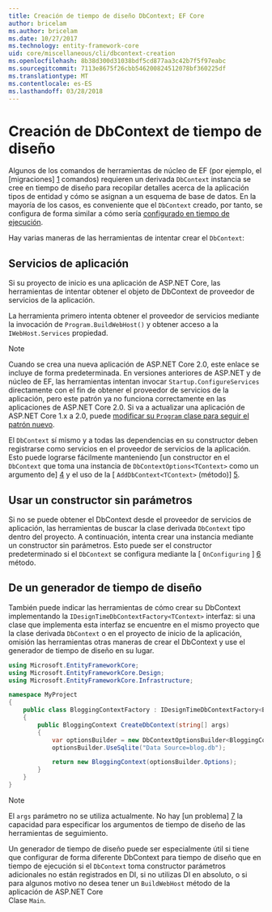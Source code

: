 ```yaml
---
title: Creación de tiempo de diseño DbContext; EF Core
author: bricelam
ms.author: bricelam
ms.date: 10/27/2017
ms.technology: entity-framework-core
uid: core/miscellaneous/cli/dbcontext-creation
ms.openlocfilehash: 8b38d300d31038bdf5cd877aa3c42b7f5f97eabc
ms.sourcegitcommit: 7113e8675f26cbb546200824512078bf360225df
ms.translationtype: MT
ms.contentlocale: es-ES
ms.lasthandoff: 03/28/2018
---
```

<a name="design-time-dbcontext-creation"></a>Creación de DbContext de tiempo de diseño
==============================
Algunos de los comandos de herramientas de núcleo de EF (por ejemplo, el [migraciones] [ 1] comandos) requieren un derivada `DbContext` instancia se cree en tiempo de diseño para recopilar detalles acerca de la aplicación tipos de entidad y cómo se asignan a un esquema de base de datos. En la mayoría de los casos, es conveniente que el `DbContext` creado, por tanto, se configura de forma similar a cómo sería [configurado en tiempo de ejecución][2].

Hay varias maneras de las herramientas de intentar crear el `DbContext`:

<a name="from-application-services"></a>Servicios de aplicación
-------------------------
Si su proyecto de inicio es una aplicación de ASP.NET Core, las herramientas de intentar obtener el objeto de DbContext de proveedor de servicios de la aplicación.

La herramienta primero intenta obtener el proveedor de servicios mediante la invocación de `Program.BuildWebHost()` y obtener acceso a la `IWebHost.Services` propiedad.

> [!NOTE]
> Cuando se crea una nueva aplicación de ASP.NET Core 2.0, este enlace se incluye de forma predeterminada. En versiones anteriores de ASP.NET y de núcleo de EF, las herramientas intentan invocar `Startup.ConfigureServices` directamente con el fin de obtener el proveedor de servicios de la aplicación, pero este patrón ya no funciona correctamente en las aplicaciones de ASP.NET Core 2.0. Si va a actualizar una aplicación de ASP.NET Core 1.x a 2.0, puede [modificar su `Program` clase para seguir el patrón nuevo][3].

El `DbContext` sí mismo y a todas las dependencias en su constructor deben registrarse como servicios en el proveedor de servicios de la aplicación. Esto puede lograrse fácilmente manteniendo [un constructor en el `DbContext` que toma una instancia de `DbContextOptions<TContext>` como un argumento de] [ 4] y el uso de la [ `AddDbContext<TContext>` (método)] [5].

<a name="using-a-constructor-with-no-parameters"></a>Usar un constructor sin parámetros
--------------------------------------
Si no se puede obtener el DbContext desde el proveedor de servicios de aplicación, las herramientas de buscar la clase derivada `DbContext` tipo dentro del proyecto. A continuación, intenta crear una instancia mediante un constructor sin parámetros. Esto puede ser el constructor predeterminado si el `DbContext` se configura mediante la [ `OnConfiguring` ] [ 6] método.

<a name="from-a-design-time-factory"></a>De un generador de tiempo de diseño
--------------------------
También puede indicar las herramientas de cómo crear su DbContext implementando la `IDesignTimeDbContextFactory<TContext>` interfaz: si una clase que implementa esta interfaz se encuentre en el mismo proyecto que la clase derivada `DbContext` o en el proyecto de inicio de la aplicación, omisión las herramientas otras maneras de crear el DbContext y use el generador de tiempo de diseño en su lugar.

``` csharp
using Microsoft.EntityFrameworkCore;
using Microsoft.EntityFrameworkCore.Design;
using Microsoft.EntityFrameworkCore.Infrastructure;

namespace MyProject
{
    public class BloggingContextFactory : IDesignTimeDbContextFactory<BloggingContext>
    {
        public BloggingContext CreateDbContext(string[] args)
        {
            var optionsBuilder = new DbContextOptionsBuilder<BloggingContext>();
            optionsBuilder.UseSqlite("Data Source=blog.db");

            return new BloggingContext(optionsBuilder.Options);
        }
    }
}
```

> [!NOTE]
> El `args` parámetro no se utiliza actualmente. No hay [un problema] [ 7] la capacidad para especificar los argumentos de tiempo de diseño de las herramientas de seguimiento.

Un generador de tiempo de diseño puede ser especialmente útil si tiene que configurar de forma diferente DbContext para tiempo de diseño que en tiempo de ejecución si el `DbContext` toma constructor parámetros adicionales no están registrados en DI, si no utilizas DI en absoluto, o si para algunos motivo no desea tener un `BuildWebHost` método de la aplicación de ASP.NET Core  
Clase `Main`.

  [1]: xref:core/managing-schemas/migrations/index
  [2]: xref:core/miscellaneous/configuring-dbcontext
  [3]: https://docs.microsoft.com/aspnet/core/migration/1x-to-2x/#update-main-method-in-programcs
  [4]: xref:core/miscellaneous/configuring-dbcontext#constructor-argument
  [5]: xref:core/miscellaneous/configuring-dbcontext#using-dbcontext-with-dependency-injection
  [6]: xref:core/miscellaneous/configuring-dbcontext#onconfiguring
  [7]: https://github.com/aspnet/EntityFrameworkCore/issues/8332
